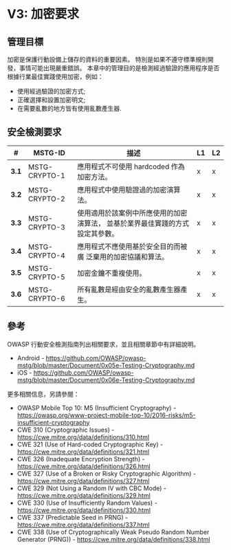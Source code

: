 # V3: 加密要求

## 管理目標

加密是保護行動設備上儲存的資料的重要因素。 特別是如果不遵守標準規則開發，事情可能出現嚴重錯誤。 本章中的管理目的是檢測經過驗證的應用程序是否根據行業最佳實踐使用加密，例如：

- 使用經過驗證的加密方式;
- 正確選擇和設置加密明文;
- 在需要亂數的地方皆有使用亂數產生器.

## 安全檢測要求

| # | MSTG-ID | 描述 | L1 | L2 |
| -- | ---------- | ---------------------- | - | - |
| **3.1** | MSTG-CRYPTO-1 | 應用程式不可使用 hardcoded 作為加密方法。| x | x |
| **3.2** | MSTG-CRYPTO-2 | 應用程式中使用驗證過的加密演算法。 | x | x |
| **3.3** | MSTG-CRYPTO-3 | 使用適用於該案例中所應使用的加密演算法， 並基於業界最佳實踐的方式設定其參數。 | x | x |
| **3.4** | MSTG-CRYPTO-4 | 應用程式不應使用基於安全目的而被廣 泛棄用的加密協議和算法。 | x | x |
| **3.5** | MSTG-CRYPTO-5 | 加密金鑰不重複使用。 | x | x |
| **3.6** | MSTG-CRYPTO-6 | 所有亂數是經由安全的亂數產生器產生。 | x | x |

## 參考

OWASP 行動安全檢測指南列出相關要求，並且相關章節中有詳細說明。

- Android - <https://github.com/OWASP/owasp-mstg/blob/master/Document/0x05e-Testing-Cryptography.md>
- iOS - <https://github.com/OWASP/owasp-mstg/blob/master/Document/0x06e-Testing-Cryptography.md>

更多相關信息，另請參閱：

- OWASP Mobile Top 10: M5 (Insufficient Cryptography) - <https://owasp.org/www-project-mobile-top-10/2016-risks/m5-insufficient-cryptography>
- CWE 310 (Cryptographic Issues) - <https://cwe.mitre.org/data/definitions/310.html>
- CWE 321 (Use of Hard-coded Cryptographic Key) - <https://cwe.mitre.org/data/definitions/321.html>
- CWE 326 (Inadequate Encryption Strength) - <https://cwe.mitre.org/data/definitions/326.html>
- CWE 327 (Use of a Broken or Risky Cryptographic Algorithm) - <https://cwe.mitre.org/data/definitions/327.html>
- CWE 329 (Not Using a Random IV with CBC Mode) - <https://cwe.mitre.org/data/definitions/329.html>
- CWE 330 (Use of Insufficiently Random Values) - <https://cwe.mitre.org/data/definitions/330.html>
- CWE 337 (Predictable Seed in PRNG) - <https://cwe.mitre.org/data/definitions/337.html>
- CWE 338 (Use of Cryptographically Weak Pseudo Random Number Generator (PRNG)) - <https://cwe.mitre.org/data/definitions/338.html>
